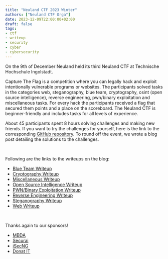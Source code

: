 ```yaml
---
title: "Neuland CTF 2023 Winter"
authors: ["Neuland CTF Orga"]
date: 2023-12-09T22:00:00+02:00
draft: false
tags:
- ctf
- writeup
- security
- cyber
- cybersecurity
---
```


On the 9th of December Neuland held its third Neuland CTF at Technische Hochschule Ingolstadt. 

Capture The Flag is a competition where you can legally hack and exploit intentionally vulnerable programs or websites. The participants solved tasks in the categories web, steganography, blue team, cryptography, osint (open source intelligence), reverse engineering, pwn/binary exploitation and miscellaneous tasks. For every hack the participants received a flag that secured them points and a place on the scoreboard. The Neuland CTF is beginner-friendly and includes tasks for all levels of experience.

About 45 participants spent 8 hours solving challenges and making new friends. If you want to try the challenges for yourself, here is the link to the corresponding [GitHub repository](https://github.com/neuland-ingolstadt/Neuland-CTF-2023-Winter). To round off the event, we wrote a blog post detailing the solutions to the challenges.

<br>

Following are the links to the writeups on the blog:

* [Blue Team Writeup](https://blog.neuland-ingolstadt.de/posts/neuland-ctf-blue-team-12-2023/)
* [Cryptography Writeup](https://blog.neuland-ingolstadt.de/posts/neuland-ctf-crypto-12-2023/)
* [Miscellaneous Writeup](https://blog.neuland-ingolstadt.de/posts/neuland-ctf-misc-12-2023/)
* [Open Source Intelligence Writeup](https://blog.neuland-ingolstadt.de/posts/neuland-ctf-osint-12-2023/)<br>
* [PWN/Binary Exploitation Writeup](https://blog.neuland-ingolstadt.de/posts/neuland-ctf-pwn-12-2023/)
* [Reverse Engineering Writeup](https://blog.neuland-ingolstadt.de/posts/neuland-ctf-rev-12-2023/)
* [Steganography Writeup](https://blog.neuland-ingolstadt.de/posts/neuland-ctf-stego-12-2023/)
* [Web Writeup](https://blog.neuland-ingolstadt.de/posts/neuland-ctf-web-12-2023/)

<br>

Thanks again to our sponsors!

* [MBDA](https://www.mbda-careers.de/)
* [Securai](https://www.securai.de/)
* [iSecNG](https://www.isecng.de/)
* [Donat IT](https://www.donat-it.de/)
